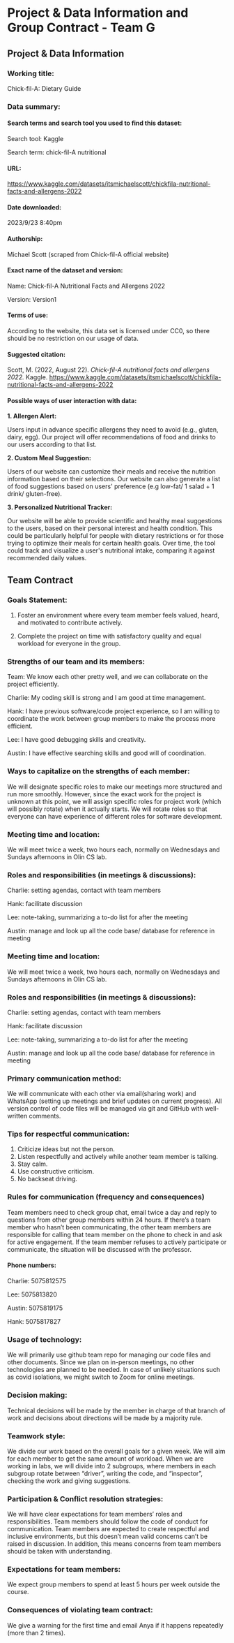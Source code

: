 # Project & Data Information and Group Contract - Team G

## Project & Data Information

### Working title:

Chick-fil-A: Dietary Guide

### Data summary:

#### Search terms and search tool you used to find this dataset:

Search tool: Kaggle

Search term: chick-fil-A nutritional

#### URL:

https://www.kaggle.com/datasets/itsmichaelscott/chickfila-nutritional-facts-and-allergens-2022

#### Date downloaded:

2023/9/23 8:40pm

#### Authorship:

Michael Scott (scraped from Chick-fil-A official website)

#### Exact name of the dataset and version:

Name: Chick-fil-A Nutritional Facts and Allergens 2022  

Version: Version1

#### Terms of use:

According to the website, this data set is licensed under CC0, so there should be no restriction on our usage of data.

#### Suggested citation:

Scott, M. (2022, August 22). *Chick-fil-A nutritional facts and allergens 2022.* Kaggle. https://www.kaggle.com/datasets/itsmichaelscott/chickfila-nutritional-facts-and-allergens-2022 


#### Possible ways of user interaction with data:

**1. Allergen Alert:**

Users input in advance specific allergens they need to avoid (e.g., gluten, dairy, egg). Our project will offer recommendations of food and drinks to our users according to that list.

**2. Custom Meal Suggestion:**

Users of our website can customize their meals and receive the nutrition information based on their selections. Our website can also generate a list of food suggestions based on users' preference (e.g low-fat/ 1 salad + 1 drink/ gluten-free).

**3. Personalized Nutritional Tracker:**

Our website will be able to provide scientific and healthy meal suggestions to the users, based on their personal interest and health condition. This could be particularly helpful for people with dietary restrictions or for those trying to optimize their meals for certain health goals. Over time, the tool could track and visualize a user's nutritional intake, comparing it against recommended daily values.

## Team Contract

### Goals Statement:

1. Foster an environment where every team member feels valued, heard, and motivated to contribute actively.

2. Complete the project on time with satisfactory quality and equal workload for everyone in the group.

### Strengths of our team and its members:

Team: We know each other pretty well, and we can collaborate on the project efficiently.

Charlie: My coding skill is strong and I am good at time management.

Hank: I have previous software/code project experience, so I am willing to coordinate the work between group members to make the process more efficient.

Lee: I have good debugging skills and creativity.

Austin: I have effective searching skills and good will of coordination.

### Ways to capitalize on the strengths of each member:

We will designate specific roles to make our meetings more structured and run more smoothly. However, since the exact work for the project is unknown at this point, we will assign specific roles for project work (which will possibly rotate) when it actually starts. We will rotate roles so that everyone can have experience of different roles for software development.

### Meeting time and location:

We will meet twice a week, two hours each, normally on Wednesdays and Sundays afternoons in Olin CS lab.

### Roles and responsibilities (in meetings & discussions):

Charlie: setting agendas, contact with team members

Hank: facilitate discussion

Lee: note-taking, summarizing a to-do list for after the meeting

Austin: manage and look up all the code base/ database for reference in meeting

### Meeting time and location:

We will meet twice a week, two hours each, normally on Wednesdays and Sundays afternoons in Olin CS lab.

### Roles and responsibilities (in meetings & discussions):

Charlie: setting agendas, contact with team members

Hank: facilitate discussion

Lee: note-taking, summarizing a to-do list for after the meeting

Austin: manage and look up all the code base/ database for reference in meeting

### Primary communication method:

We will communicate with each other via email(sharing work) and WhatsApp (setting up meetings and brief updates on current progress). All version control of code files will be managed via git and GitHub with well-written comments.

### Tips for respectful communication:

1. Criticize ideas but not the person.
2. Listen respectfully and actively while another team member is talking.
3. Stay calm.
4. Use constructive criticism.
5. No backseat driving.

### Rules for communication (frequency and consequences)

Team members need to check group chat, email twice a day and reply to questions from other group members within 24 hours. If there’s a team member who hasn’t been communicating, the other team members are responsible for calling that team member on the phone to check in and ask for active engagement.  If the team member refuses to actively participate or communicate, the situation will be discussed with the professor.

#### Phone numbers:

Charlie: 5075812575

Lee: 5075813820

Austin: 5075819175

Hank: 5075817827

### Usage of technology:

We will primarily use github team repo  for managing our code files and other documents. Since we plan on in-person meetings, no other technologies are planned to be needed. In case of unlikely situations such as covid isolations, we might switch to Zoom for online meetings.

### Decision making:

Technical decisions will be made by the member in charge of that branch of work and decisions about directions will be made by a majority rule.

### Teamwork style:

We divide our work based on the overall goals for a given week. We will aim for each member to get the same amount of workload. When we are working in labs, we will divide into 2 subgroups, where members in each subgroup rotate between “driver”, writing the code, and “inspector”, checking the work and giving suggestions. 

### Participation & Conflict resolution strategies:

We will have clear expectations for team members’ roles and responsibilities. Team members should follow the code of conduct for communication. Team members are expected to create respectful and inclusive environments, but this doesn’t mean valid concerns can’t be raised in discussion. In addition, this means concerns from team members should be taken with understanding.

### Expectations for team members:

We expect group members to spend at least 5 hours per week outside the course.

### Consequences of violating team contract:

We give a warning for the first time and email Anya if it happens repeatedly (more than 2 times).